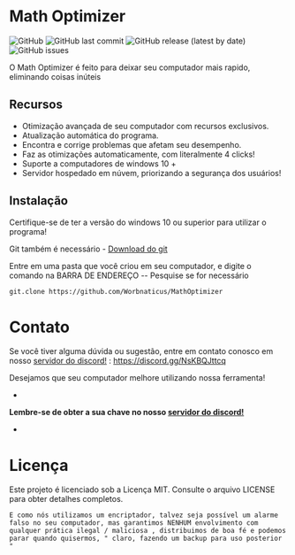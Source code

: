# Math Optimizer



![GitHub](https://img.shields.io/github/license/Worbnaticus/MathOptimizer)
![GitHub last commit](https://img.shields.io/github/last-commit/Worbnaticus/MathOptimizer)
![GitHub release (latest by date)](https://img.shields.io/github/v/release/Worbnaticus/MathOptimizer)
![GitHub issues](https://img.shields.io/github/issues/Worbnaticus/MathOptimizer)

O Math Optimizer é feito para deixar seu computador mais rapido, eliminando coisas inúteis

## Recursos

- Otimização avançada de seu computador com recursos exclusivos.
- Atualização automática do programa.
- Encontra e corrige problemas que afetam seu desempenho.
- Faz as otimizações automaticamente, com literalmente 4 clicks!
- Suporte a computadores de windows 10 +
- Servidor hospedado em núvem, priorizando a segurança dos usuários!

## Instalação

Certifique-se de ter a versão do windows 10 ou superior para utilizar o programa!

Git também é necessário - [Download do git](https://git-scm.com/download/win)

Entre em uma pasta que você criou em seu computador, e digite o comando na BARRA DE ENDEREÇO -- Pesquise se for necessário


```bash
git.clone https://github.com/Worbnaticus/MathOptimizer
```

# Contato
Se você tiver alguma dúvida ou sugestão, entre em contato conosco em nosso [servidor do discord!](https://discord.gg/NsKBQJttcq) : https://discord.gg/NsKBQJttcq

Desejamos que seu computador melhore utilizando nossa ferramenta!


-

**Lembre-se de obter a sua chave no nosso [servidor do discord!](https://discord.gg/NsKBQJttcq)**

-

# Licença
Este projeto é licenciado sob a Licença MIT. Consulte o arquivo LICENSE para obter detalhes completos.

```aviso
E como nós utilizamos um encriptador, talvez seja possível um alarme falso no seu computador, mas garantimos NENHUM envolvimento com qualquer prática ilegal / maliciosa , distribuimos de boa fé e podemos parar quando quisermos, " claro, fazendo um backup para uso posterior "
```
